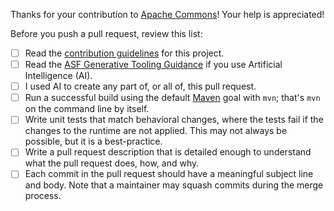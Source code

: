 <!--
  Licensed to the Apache Software Foundation (ASF) under one
  or more contributor license agreements.  See the NOTICE file
  distributed with this work for additional information
  regarding copyright ownership.  The ASF licenses this file
  to you under the Apache License, Version 2.0 (the
  "License"); you may not use this file except in compliance
  with the License.  You may obtain a copy of the License at

    https://www.apache.org/licenses/LICENSE-2.0

  Unless required by applicable law or agreed to in writing,
  software distributed under the License is distributed on an
  "AS IS" BASIS, WITHOUT WARRANTIES OR CONDITIONS OF ANY
  KIND, either express or implied.  See the License for the
  specific language governing permissions and limitations
  under the License.
-->

Thanks for your contribution to [Apache Commons](https://commons.apache.org/)! Your help is appreciated!

Before you push a pull request, review this list:

- [ ] Read the [contribution guidelines](CONTRIBUTING.md) for this project.
- [ ] Read the [ASF Generative Tooling Guidance](https://www.apache.org/legal/generative-tooling.html) if you use Artificial Intelligence (AI).
- [ ] I used AI to create any part of, or all of, this pull request.
- [ ] Run a successful build using the default [Maven](https://maven.apache.org/) goal with `mvn`; that's `mvn` on the command line by itself.
- [ ] Write unit tests that match behavioral changes, where the tests fail if the changes to the runtime are not applied. This may not always be possible, but it is a best-practice.
- [ ] Write a pull request description that is detailed enough to understand what the pull request does, how, and why.
- [ ] Each commit in the pull request should have a meaningful subject line and body. Note that a maintainer may squash commits during the merge process.

